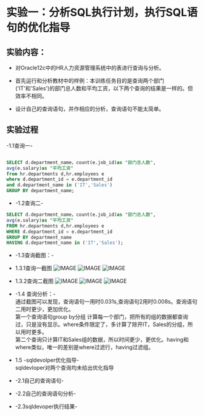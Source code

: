 # 实验一：分析SQL执行计划，执行SQL语句的优化指导



## 实验内容：

- 对Oracle12c中的HR人力资源管理系统中的表进行查询与分析。

- 首先运行和分析教材中的样例：本训练任务目的是查询两个部门('IT'和'Sales')的部门总人数和平均工资，以下两个查询的结果是一样的。但效率不相同。

- 设计自己的查询语句，并作相应的分析，查询语句不能太简单。



## 实验过程



-1.1查询一-

```SQL

SELECT d.department_name，count(e.job_id)as "部门总人数",
avg(e.salary)as "平均工资"
from hr.departments d,hr.employees e
where d.department_id = e.department_id
and d.department_name in ('IT','Sales')
GROUP BY department_name;
```
- -1.2查询二-
```SQL
SELECT d.department_name，count(e.job_id)as "部门总人数",
avg(e.salary)as "平均工资"
FROM hr.departments d,hr.employees e
WHERE d.department_id = e.department_id
GROUP BY department_name
HAVING d.department_name in ('IT','Sales');
```
- -1.3查询截图：-
- 1.3.1查询一截图
![IMAGE](https://raw.githubusercontent.com/tsxbox/Oracle/master/a.png)
![IMAGE](https://raw.githubusercontent.com/tsxbox/Oracle/master/b.png)
![IMAGE](https://raw.githubusercontent.com/tsxbox/Oracle/master/c.png)
- 1.3.2查询二截图
![IMAGE](https://raw.githubusercontent.com/tsxbox/Oracle/master/g.png)
![IMAGE](https://raw.githubusercontent.com/tsxbox/Oracle/master/e.png)
![IMAGE](https://raw.githubusercontent.com/tsxbox/Oracle/master/f.png)


- -1.4 查询分析：-<br>
通过截图可以发现，查询语句一用时0.031s,查询语句2用时0.008s。查询语句二用时更少，更加优化。</br>
第一个查询语句group by分组  计算每一个部门，把所有的组的数据都查询过，只是没有显示。where条件限定了，多计算了除开IT，Sales的分组，所以用时更多。</br>
第二个查询只计算IT和Sales组的数据，所以时间更少，更优化。having和where类似，唯一的差别是where过滤行，having过滤组。</br>
- 1.5 -sqldevolper优化指导-<br>
sqldevloper对两个查询均未给出优化指导

- -2.1自己的查询语句-

- -2.2自己的查询语句分析-
- -2.3sqldevoper执行结果-



